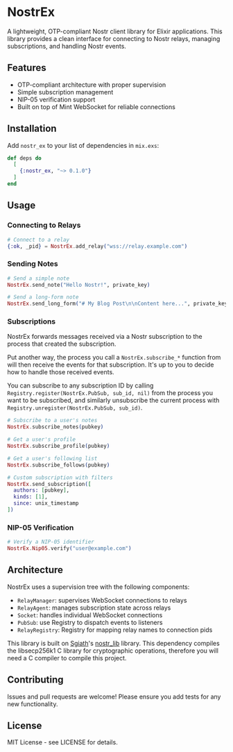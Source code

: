 # NostrEx

A lightweight, OTP-compliant Nostr client library for Elixir applications. This library provides a clean interface for connecting to Nostr relays, managing subscriptions, and handling Nostr events.

## Features

- OTP-compliant architecture with proper supervision
- Simple subscription management
- NIP-05 verification support
- Built on top of Mint WebSocket for reliable connections

## Installation

Add `nostr_ex` to your list of dependencies in `mix.exs`:

```elixir
def deps do
  [
    {:nostr_ex, "~> 0.1.0"}
  ]
end
```

## Usage

### Connecting to Relays

```elixir
# Connect to a relay
{:ok, _pid} = NostrEx.add_relay("wss://relay.example.com")
```

### Sending Notes

```elixir
# Send a simple note
NostrEx.send_note("Hello Nostr!", private_key)

# Send a long-form note
NostrEx.send_long_form("# My Blog Post\n\nContent here...", private_key)
```

### Subscriptions

NostrEx forwards messages received via a Nostr subscription to the process that created the subscription.

Put another way, the process you call a `NostrEx.subscribe_*` function from will then receive the events for that subscription.
It's up to you to decide how to handle those received events.

You can subscribe to any subscription ID by calling
`Registry.register(NostrEx.PubSub, sub_id, nil)` from the process you want to be subscribed,
and similarly unsubscribe the current process with `Registry.unregister(NostrEx.PubSub, sub_id)`.

```elixir
# Subscribe to a user's notes
NostrEx.subscribe_notes(pubkey)

# Get a user's profile
NostrEx.subscribe_profile(pubkey)

# Get a user's following list
NostrEx.subscribe_follows(pubkey)

# Custom subscription with filters
NostrEx.send_subscription([
  authors: [pubkey],
  kinds: [1],
  since: unix_timestamp
])
```

### NIP-05 Verification

```elixir
# Verify a NIP-05 identifier
NostrEx.Nip05.verify("user@example.com")
```

## Architecture

NostrEx uses a supervision tree with the following components:

- `RelayManager`: supervises WebSocket connections to relays
- `RelayAgent`: manages subscription state across relays
- `Socket`: handles individual WebSocket connections
- `PubSub`: use Registry to dispatch events to listeners
- `RelayRegistry`: Registry for mapping relay names to connection pids

This library is built on [Sgiath](https://github.com/Sgiath)'s [nostr_lib](https://github.com/Sgiath/nostr-lib) library.
This dependency compiles the libsecp256k1 C library for cryptographic operations, therefore you will need a C compiler
to compile this project.

## Contributing

Issues and pull requests are welcome! Please ensure you add tests for any new functionality.

## License

MIT License - see LICENSE for details.
